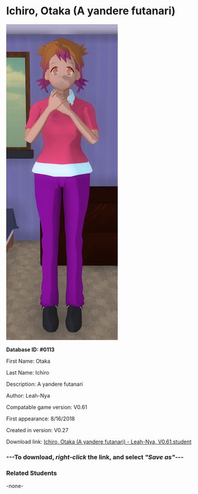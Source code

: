 # Ichiro, Otaka (A yandere futanari)

<img src="../../Files/Images/Ichiro, Otaka (A yandere futanari).png" title="Ichiro, Otaka (A yandere futanari) - Leah-Nya, V0.61">

**Database ID: #0113**

First Name: Otaka

Last Name: Ichiro

Description: A yandere futanari

Author: Leah-Nya

Compatable game version: V0.61

First appearance: 8/16/2018

Created in version: V0.27

Download link: <a href="https://raw.githubusercontent.com/Arbiter1223/Daigaku-Gurashi-Custom-Students/master/Files/Student%20Files/Ichiro%2C%20Otaka%20(A%20yandere%20futanari)%20-%20Leah-Nya%2C%20V0.61.student">Ichiro, Otaka (A yandere futanari) - Leah-Nya, V0.61.student</a>

### ---**To download, _right-click_ the link, and select _"Save as"_**---

### Related Students

-none-
